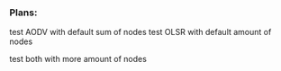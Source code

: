 ### Plans:
test AODV with default sum of nodes
test OLSR with default amount of nodes

test both with more amount of nodes
